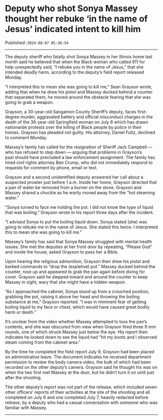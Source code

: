 # Deputy who shot Sonya Massey thought her rebuke ‘in the name of Jesus’ indicated intent to kill him

Published :`2024-08-07 05:36:54`

---

The deputy sheriff who fatally shot Sonya Massey in her Illinois home last month said he believed that when the Black woman who called 911 for help unexpectedly said, “I rebuke you in the name of Jesus,” that she intended deadly harm, according to the deputy’s field report released Monday.

“I interpreted this to mean she was going to kill me,” Sean Grayson wrote, adding that when he drew his pistol and Massey ducked behind a counter that separated them, he moved around the obstacle fearing that she was going to grab a weapon.

Grayson, a 30-year-old Sangamon County Sheriff’s deputy, faces first-degree murder, aggravated battery and official misconduct charges in the death of the 36-year-old Springfield woman on July 6 which has drawn nationwide protests over the killing of Black people by police in their homes. Grayson has pleaded not guilty. His attorney, Daniel Fultz, declined to comment Monday.

Massey’s family has called for the resignation of Sheriff Jack Campbell — who has refused to step down — arguing that problems in Grayson’s past should have precluded a law enforcement assignment. The family has hired civil rights attorney Ben Crump, who did not immediately respond to requests for comment by phone, email or text.

Grayson and a second unidentified deputy answered her call about a suspected prowler just before 1 a.m. Inside her home, Grayson directed that a pan of water be removed from a burner on the stove. Grayson and Massey shared a chuckle as he warily moved away from the “hot steaming water.”

“Sonya turned to face me holding the pot. I did not know the type of liquid that was boiling,” Grayson wrote in his report three days after the incident.

“I advised Sonya to put the boiling liquid down. Sonya stated (she) was going to rebuke me in the name of Jesus. She stated this twice. I interpreted this to mean she was going to kill me.”

Massey’s family has said that Sonya Massey struggled with mental health issues. She met the deputies at her front door by repeating, “Please God” and inside the house, asked Grayson to pass her a Bible.

Upon hearing the religious admonition, Grayson then drew his pistol and barked commands to “drop the (expletive) pot.” Massey ducked behind the counter, rose up and appeared to grab the pan again before diving for cover. Grayson said he stepped toward and around the counter to keep Massey in sight, wary that she might have a hidden weapon.

“As I approached the cabinet, Sonya stood up from a crouched position, grabbing the pot, raising it above her head and throwing the boiling substance at me,” Grayson reported. “I was in imminent fear of getting boiling liquid to my face or chest, which would have caused great bodily harm or death.”

It’s unclear from the video whether Massey attempted to toss the pan’s contents, and she was obscured from view when Grayson fired three 9 mm rounds, one of which struck Massey just below the eye. His report then indicates he looked down to see the liquid had “hit my boots and I observed steam coming from the cabinet area.”

By the time he completed the field report July 9, Grayson had been placed on administrative leave. The document indicates he received department permission to review the body camera video, the bulk of which had been recorded on the other deputy’s camera. Grayson said he thought his was on when the two first met Massey at the door, but he didn’t turn it on until just after the shooting.

The other deputy’s report was not part of the release, which included seven other officers’ reports of their activities at the site of the shooting and all completed on July 6 and one completed July 7, heavily redacted before release, by a deputy who had a casual conversation with someone who was familiar with Massey.

---

